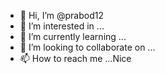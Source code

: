 - 👋 Hi, I’m @prabod12
- 👀 I’m interested in ...
- 🌱 I’m currently learning ...
- 💞️ I’m looking to collaborate on ...
- 📫 How to reach me ...Nice


<!---
prabod12/prabod12 is a ✨ special ✨ repository because its `README.md` (this file) appears on your GitHub profile.
You can click the Preview link to take a look at your changes.
--->
